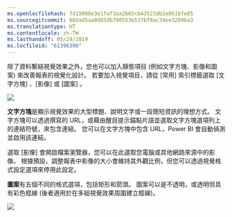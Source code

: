 ```yaml
---
ms.openlocfilehash: 7415008e3e1faf3aa2665c643523db2e861bfe85
ms.sourcegitcommit: 60dad5aa0d85db790553e537bf8ac34ee3289ba3
ms.translationtype: HT
ms.contentlocale: zh-TW
ms.lasthandoff: 05/29/2019
ms.locfileid: "61396390"
---
```

除了資料繫結視覺效果之外，您也可以加入靜態項目 (例如文字方塊、影像和圖案) 來改善報表的視覺化設計。 若要加入視覺項目，請從 [常用]  索引標籤選取 [文字方塊]  、[影像]  或 [圖案]  。

![](media/3-10-create-shapes-images/3-10_1.png)

**文字方塊**是顯示視覺效果的大型標題、說明文字或一段簡短資訊的理想方式。 文字方塊可以透過撰寫的 URL，或藉由醒目提示錨點片語並選取文字方塊選項列上的連結符號，來包含連結。 您可以在文字方塊中包含 URL，Power BI 會自動偵測並啟用該連結。

選取 [影像]  會開啟檔案瀏覽器，您可以在此選取您電腦或其他網路來源中的影像。 根據預設，調整報表中影像的大小會維持其外觀比例，但您可以透過視覺格式設定選項來停用此設定。

**圖案**有五個不同的格式選項，包括矩形和箭頭。 圖案可以是不透明，或透明但具有彩色框線 (後者適用於在多組視覺效果周圍建立框線)。

![](media/3-10-create-shapes-images/3-10_2.png)


